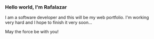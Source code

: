 ### Hello world, I'm Rafalazar

I am a software developer and this will be my web portfolio. 
I'm working very hard and I hope to finish it very soon...

May the force be with you!
